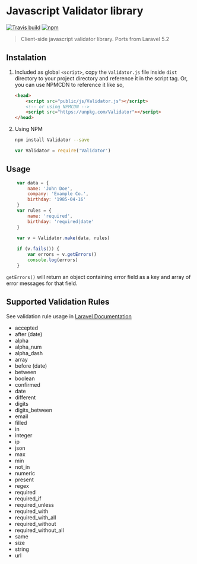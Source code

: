 # Javascript Validator library
[![Travis build](https://img.shields.io/travis/ratiw/Validator.svg)](https://travis-ci.org/ratiw/Validator)
[![npm](https://img.shields.io/npm/v/Validator.svg)](https://www.npmjs.com/package/Validator)

> Client-side javascript validator library. Ports from Laravel 5.2

## Instalation

1. Included as global `<script>`, copy the `Validator.js` file inside `dist` directory to your project directory
and reference it in the script tag. Or, you can use NPMCDN to reference it like so,

    ```html
    <head>
        <script src="public/js/Validator.js"></script>
        <!-- or using NPMCDN -->
        <script src="https://unpkg.com/Validator"></script>
    </head>
    ```

2. Using NPM
    ```bash
    npm install Validator --save
    ```
    ```javascript
    var Validator = require('Validator')
    ```

## Usage
```javascript
    var data = {
        name: 'John Doe',
        company: 'Example Co.',
        birthday: '1985-04-16'
    }
    var rules = {
        name: 'required',
        birthday: 'required|date'
    }
    
    var v = Validator.make(data, rules)

    if (v.fails()) {
        var errors = v.getErrors()
        console.log(errors)
    }
```

`getErrors()` will return an object containing error field as a key and array of error messages for that field.

## Supported Validation Rules

See validation rule usage in [Laravel Documentation](https://laravel.com/docs/5.2/validation#available-validation-rules)

- accepted
- after (date)
- alpha
- alpha_num
- alpha_dash
- array
- before (date)
- between
- boolean
- confirmed
- date
- different
- digits
- digits_between
- email
- filled
- in
- integer
- ip
- json
- max
- min
- not_in
- numeric
- present
- regex
- required
- required_if
- required_unless
- required_with
- required_with_all
- required_without
- required_without_all
- same
- size
- string
- url
